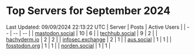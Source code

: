 # Top Servers for September 2024
Last Updated: 09/09/2024 22:13:22 UTC
| Server | Posts | Active Users |
| -- | -- | -- |
| [mastodon.social](https://mastodon.social/tags/PowerShell) | 10 | 6 |
| [techhub.social](https://techhub.social/tags/PowerShell) | 9 | 2 |
| [hachyderm.io](https://hachyderm.io/tags/PowerShell) | 2 | 2 |
| [infosec.exchange](https://infosec.exchange/tags/PowerShell) | 2 | 1 |
| [aus.social](https://aus.social/tags/PowerShell) | 1 | 1 |
| [fosstodon.org](https://fosstodon.org/tags/PowerShell) | 1 | 1 |
| [norden.social](https://norden.social/tags/PowerShell) | 1 | 1 |
